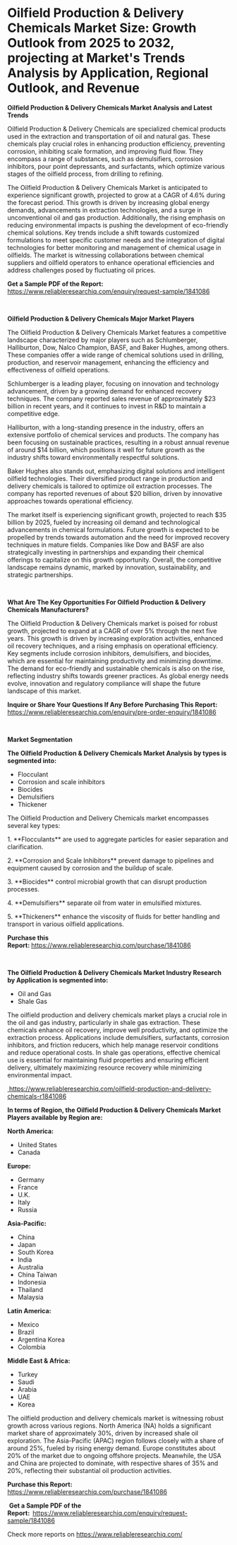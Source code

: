 <p><h1>Oilfield Production & Delivery Chemicals Market Size: Growth Outlook from 2025 to 2032, projecting at Market's Trends Analysis by Application, Regional Outlook, and Revenue</h1></p><p><strong>Oilfield Production & Delivery Chemicals Market Analysis and Latest Trends</strong></p>
<p><p>Oilfield Production & Delivery Chemicals are specialized chemical products used in the extraction and transportation of oil and natural gas. These chemicals play crucial roles in enhancing production efficiency, preventing corrosion, inhibiting scale formation, and improving fluid flow. They encompass a range of substances, such as demulsifiers, corrosion inhibitors, pour point depressants, and surfactants, which optimize various stages of the oilfield process, from drilling to refining.</p><p>The Oilfield Production & Delivery Chemicals Market is anticipated to experience significant growth, projected to grow at a CAGR of 4.6% during the forecast period. This growth is driven by increasing global energy demands, advancements in extraction technologies, and a surge in unconventional oil and gas production. Additionally, the rising emphasis on reducing environmental impacts is pushing the development of eco-friendly chemical solutions. Key trends include a shift towards customized formulations to meet specific customer needs and the integration of digital technologies for better monitoring and management of chemical usage in oilfields. The market is witnessing collaborations between chemical suppliers and oilfield operators to enhance operational efficiencies and address challenges posed by fluctuating oil prices.</p></p>
<p><strong>Get a Sample PDF of the Report:&nbsp;</strong> <a href="https://www.reliableresearchiq.com/enquiry/request-sample/1841086?utm_campaign=2224&utm_medium=2&utm_source=Github&utm_content=ia&utm_term=03022025&utm_id=oilfield-production-delivery-chemicals">https://www.reliableresearchiq.com/enquiry/request-sample/1841086</a></p>
<p>&nbsp;</p>
<p><strong>Oilfield Production & Delivery Chemicals Major Market Players</strong></p>
<p><p>The Oilfield Production & Delivery Chemicals Market features a competitive landscape characterized by major players such as Schlumberger, Halliburton, Dow, Nalco Champion, BASF, and Baker Hughes, among others. These companies offer a wide range of chemical solutions used in drilling, production, and reservoir management, enhancing the efficiency and effectiveness of oilfield operations.</p><p>Schlumberger is a leading player, focusing on innovation and technology advancement, driven by a growing demand for enhanced recovery techniques. The company reported sales revenue of approximately $23 billion in recent years, and it continues to invest in R&D to maintain a competitive edge.</p><p>Halliburton, with a long-standing presence in the industry, offers an extensive portfolio of chemical services and products. The company has been focusing on sustainable practices, resulting in a robust annual revenue of around $14 billion, which positions it well for future growth as the industry shifts toward environmentally respectful solutions.</p><p>Baker Hughes also stands out, emphasizing digital solutions and intelligent oilfield technologies. Their diversified product range in production and delivery chemicals is tailored to optimize oil extraction processes. The company has reported revenues of about $20 billion, driven by innovative approaches towards operational efficiency.</p><p>The market itself is experiencing significant growth, projected to reach $35 billion by 2025, fueled by increasing oil demand and technological advancements in chemical formulations. Future growth is expected to be propelled by trends towards automation and the need for improved recovery techniques in mature fields. Companies like Dow and BASF are also strategically investing in partnerships and expanding their chemical offerings to capitalize on this growth opportunity. Overall, the competitive landscape remains dynamic, marked by innovation, sustainability, and strategic partnerships.</p></p>
<p>&nbsp;</p>
<p><strong>What Are The Key Opportunities For Oilfield Production & Delivery Chemicals Manufacturers?</strong></p>
<p><p>The Oilfield Production & Delivery Chemicals market is poised for robust growth, projected to expand at a CAGR of over 5% through the next five years. This growth is driven by increasing exploration activities, enhanced oil recovery techniques, and a rising emphasis on operational efficiency. Key segments include corrosion inhibitors, demulsifiers, and biocides, which are essential for maintaining productivity and minimizing downtime. The demand for eco-friendly and sustainable chemicals is also on the rise, reflecting industry shifts towards greener practices. As global energy needs evolve, innovation and regulatory compliance will shape the future landscape of this market.</p></p>
<p><strong>Inquire or Share Your Questions If Any Before Purchasing This Report:</strong> <a href="https://www.reliableresearchiq.com/enquiry/pre-order-enquiry/1841086?utm_campaign=2224&utm_medium=2&utm_source=Github&utm_content=ia&utm_term=03022025&utm_id=oilfield-production-delivery-chemicals">https://www.reliableresearchiq.com/enquiry/pre-order-enquiry/1841086</a></p>
<p>&nbsp;</p>
<p><strong>Market Segmentation</strong></p>
<p><strong>The Oilfield Production & Delivery Chemicals Market Analysis by types is segmented into:</strong></p>
<p><ul><li>Flocculant</li><li>Corrosion and scale inhibitors</li><li>Biocides</li><li>Demulsifiers</li><li>Thickener</li></ul></p>
<p><p>The Oilfield Production and Delivery Chemicals market encompasses several key types: </p><p>1. **Flocculants** are used to aggregate particles for easier separation and clarification. </p><p>2. **Corrosion and Scale Inhibitors** prevent damage to pipelines and equipment caused by corrosion and the buildup of scale. </p><p>3. **Biocides** control microbial growth that can disrupt production processes. </p><p>4. **Demulsifiers** separate oil from water in emulsified mixtures. </p><p>5. **Thickeners** enhance the viscosity of fluids for better handling and transport in various oilfield applications.</p></p>
<p><strong>Purchase this Report:&nbsp;</strong><a href="https://www.reliableresearchiq.com/purchase/1841086?utm_campaign=2224&utm_medium=2&utm_source=Github&utm_content=ia&utm_term=03022025&utm_id=oilfield-production-delivery-chemicals">https://www.reliableresearchiq.com/purchase/1841086</a></p>
<p>&nbsp;</p>
<p><strong>The Oilfield Production & Delivery Chemicals Market Industry Research by Application is segmented into:</strong></p>
<p><ul><li>Oil and Gas</li><li>Shale Gas</li></ul></p>
<p><p>The oilfield production and delivery chemicals market plays a crucial role in the oil and gas industry, particularly in shale gas extraction. These chemicals enhance oil recovery, improve well productivity, and optimize the extraction process. Applications include demulsifiers, surfactants, corrosion inhibitors, and friction reducers, which help manage reservoir conditions and reduce operational costs. In shale gas operations, effective chemical use is essential for maintaining fluid properties and ensuring efficient delivery, ultimately maximizing resource recovery while minimizing environmental impact.</p></p>
<p><a href="https://www.reliableresearchiq.com/oilfield-production-and-delivery-chemicals-r1841086?utm_campaign=2224&utm_medium=2&utm_source=Github&utm_content=ia&utm_term=03022025&utm_id=oilfield-production-delivery-chemicals">&nbsp;https://www.reliableresearchiq.com/oilfield-production-and-delivery-chemicals-r1841086</a></p>
<p><strong>In terms of Region, the Oilfield Production & Delivery Chemicals Market Players available by Region are:</strong></p>
<p>
    <p> <strong> North America: </strong>
        <ul>
            <li>United States</li>
            <li>Canada</li>
        </ul>
        </p> 
    <p> <strong> Europe: </strong>
        <ul>
            <li>Germany</li>
            <li>France</li>
            <li>U.K.</li>
            <li>Italy</li>
            <li>Russia</li>
        </ul>
        </p> 
    <p> <strong> Asia-Pacific: </strong>
        <ul>
            <li>China</li>
            <li>Japan</li>
            <li>South Korea</li>
            <li>India</li>
            <li>Australia</li>
            <li>China Taiwan</li>
            <li>Indonesia</li>
            <li>Thailand</li>
            <li>Malaysia</li>
        </ul>
        </p> 
    <p> <strong> Latin America: </strong>
        <ul>
            <li>Mexico</li>
            <li>Brazil</li>
            <li>Argentina Korea</li>
            <li>Colombia</li>
        </ul>
        </p> 
    <p> <strong> Middle East & Africa: </strong>
        <ul>
            <li>Turkey</li>
            <li>Saudi</li>
            <li>Arabia</li>
            <li>UAE</li>
            <li>Korea</li>
        </ul>
    </p>
    </p>
<p><p>The oilfield production and delivery chemicals market is witnessing robust growth across various regions. North America (NA) holds a significant market share of approximately 30%, driven by increased shale oil exploration. The Asia-Pacific (APAC) region follows closely with a share of around 25%, fueled by rising energy demand. Europe constitutes about 20% of the market due to ongoing offshore projects. Meanwhile, the USA and China are projected to dominate, with respective shares of 35% and 20%, reflecting their substantial oil production activities.</p></p>
<p><strong>Purchase this Report: </strong><a href="https://www.reliableresearchiq.com/purchase/1841086?utm_campaign=2224&utm_medium=2&utm_source=Github&utm_content=ia&utm_term=03022025&utm_id=oilfield-production-delivery-chemicals">https://www.reliableresearchiq.com/purchase/1841086</a></p>
<p>&nbsp;<strong>Get a Sample PDF of the Report:&nbsp;&nbsp;</strong><a href="https://www.reliableresearchiq.com/enquiry/request-sample/1841086?utm_campaign=2224&utm_medium=2&utm_source=Github&utm_content=ia&utm_term=03022025&utm_id=oilfield-production-delivery-chemicals">https://www.reliableresearchiq.com/enquiry/request-sample/1841086</a></p>
<p><strong></strong></p>
<p>Check more reports on <a href="https://www.reliableresearchiq.com/?utm_campaign=2224&utm_medium=2&utm_source=Github&utm_content=ia&utm_term=03022025&utm_id=oilfield-production-delivery-chemicals">https://www.reliableresearchiq.com/</a></p>